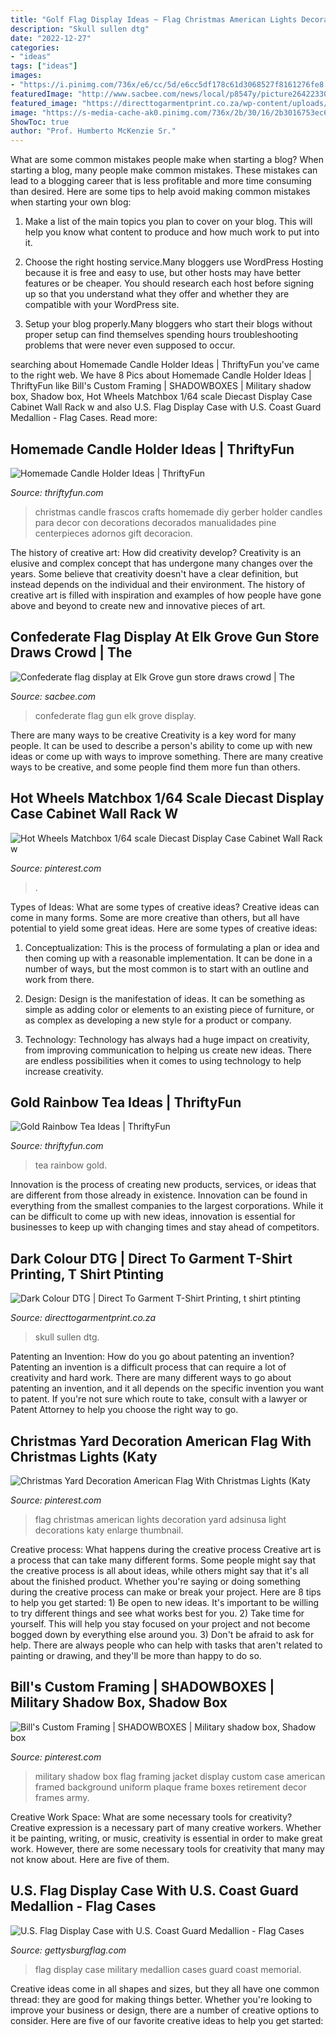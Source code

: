 ```yaml
---
title: "Golf Flag Display Ideas ~ Flag Christmas American Lights Decoration Yard Adsinusa Light Decorations Katy Enlarge Thumbnail"
description: "Skull sullen dtg"
date: "2022-12-27"
categories:
- "ideas"
tags: ["ideas"]
images:
- "https://i.pinimg.com/736x/e6/cc/5d/e6cc5df178c61d3068527f8161276fe8.jpg"
featuredImage: "http://www.sacbee.com/news/local/p8547y/picture26422330/alternates/LANDSCAPE_1140/RB_Confederate_Flag_5"
featured_image: "https://directtogarmentprint.co.za/wp-content/uploads/2017/12/direct-to-garment-51-768x960.jpg"
image: "https://s-media-cache-ak0.pinimg.com/736x/2b/30/16/2b3016753ec6301149a8cfb4155b56d3.jpg"
ShowToc: true
author: "Prof. Humberto McKenzie Sr."
---
```



What are some common mistakes people make when starting a blog?
When starting a blog, many people make common mistakes. These mistakes can lead to a blogging career that is less profitable and more time consuming than desired. Here are some tips to help avoid making common mistakes when starting your own blog:
1. Make a list of the main topics you plan to cover on your blog. This will help you know what content to produce and how much work to put into it.

2. Choose the right hosting service.Many bloggers use WordPress Hosting because it is free and easy to use, but other hosts may have better features or be cheaper. You should research each host before signing up so that you understand what they offer and whether they are compatible with your WordPress site.

3. Setup your blog properly.Many bloggers who start their blogs without proper setup can find themselves spending hours troubleshooting problems that were never even supposed to occur.

	

		
searching about Homemade Candle Holder Ideas | ThriftyFun you've came to the right web. We have 8 Pics about Homemade Candle Holder Ideas | ThriftyFun like Bill&#039;s Custom Framing | SHADOWBOXES | Military shadow box, Shadow box, Hot Wheels Matchbox 1/64 scale Diecast Display Case Cabinet Wall Rack w and also U.S. Flag Display Case with U.S. Coast Guard Medallion - Flag Cases. Read more:
		
    
## Homemade Candle Holder Ideas | ThriftyFun

<img loading=lazy src="http://img.thrfun.com/img/084/024/homemade_candle_holder_l1.jpg" onerror="this.onerror=null;this.src='https://tse1.mm.bing.net/th?id=OIP.oSy1_AG0kDM7EgYZonwYcwHaLW&amp;pid=15.1';" alt="Homemade Candle Holder Ideas | ThriftyFun">

_Source: thriftyfun.com_

>christmas candle frascos crafts homemade diy gerber holder candles para decor con decorations decorados manualidades pine centerpieces adornos gift decoracion. 

	

The history of creative art: How did creativity develop?
Creativity is an elusive and complex concept that has undergone many changes over the years. Some believe that creativity doesn't have a clear definition, but instead depends on the individual and their environment. The history of creative art is filled with inspiration and examples of how people have gone above and beyond to create new and innovative pieces of art.

    
## Confederate Flag Display At Elk Grove Gun Store Draws Crowd | The

<img loading=lazy src="http://www.sacbee.com/news/local/p8547y/picture26422330/alternates/LANDSCAPE_1140/RB_Confederate_Flag_5" onerror="this.onerror=null;this.src='https://tse4.mm.bing.net/th?id=OIP.OSebNLkztJHjQAxy6o9T3AHaEK&amp;pid=15.1';" alt="Confederate flag display at Elk Grove gun store draws crowd | The">

_Source: sacbee.com_

>confederate flag gun elk grove display. 

	

There are many ways to be creative
Creativity is a key word for many people. It can be used to describe a person's ability to come up with new ideas or come up with ways to improve something. There are many creative ways to be creative, and some people find them more fun than others.

    
## Hot Wheels Matchbox 1/64 Scale Diecast Display Case Cabinet Wall Rack W

<img loading=lazy src="https://i.pinimg.com/736x/d6/b3/7b/d6b37b5423a02c9985a344ddd3cce7e0.jpg" onerror="this.onerror=null;this.src='https://tse1.mm.bing.net/th?id=OIP.6pgKOG_gYUnFLmKmPBxaKwHaMR&amp;pid=15.1';" alt="Hot Wheels Matchbox 1/64 scale Diecast Display Case Cabinet Wall Rack w">

_Source: pinterest.com_

>. 

	

Types of Ideas: What are some types of creative ideas?
Creative ideas can come in many forms. Some are more creative than others, but all have potential to yield some great ideas. Here are some types of creative ideas:
1. Conceptualization: This is the process of formulating a plan or idea and then coming up with a reasonable implementation. It can be done in a number of ways, but the most common is to start with an outline and work from there.

2. Design: Design is the manifestation of ideas. It can be something as simple as adding color or elements to an existing piece of furniture, or as complex as developing a new style for a product or company.

3. Technology: Technology has always had a huge impact on creativity, from improving communication to helping us create new ideas. There are endless possibilities when it comes to using technology to help increase creativity.


    
## Gold Rainbow Tea Ideas | ThriftyFun

<img loading=lazy src="https://img.thrfun.com/img/076/905/gold_rainbow_tea_l1.jpg" onerror="this.onerror=null;this.src='https://tse1.mm.bing.net/th?id=OIP.M7u_2sjxqm_IanzlzNungwHaK0&amp;pid=15.1';" alt="Gold Rainbow Tea Ideas | ThriftyFun">

_Source: thriftyfun.com_

>tea rainbow gold. 

	

Innovation is the process of creating new products, services, or ideas that are different from those already in existence. Innovation can be found in everything from the smallest companies to the largest corporations. While it can be difficult to come up with new ideas, innovation is essential for businesses to keep up with changing times and stay ahead of competitors.

    
## Dark Colour DTG | Direct To Garment T-Shirt Printing, T Shirt Ptinting

<img loading=lazy src="https://directtogarmentprint.co.za/wp-content/uploads/2017/12/direct-to-garment-51-768x960.jpg" onerror="this.onerror=null;this.src='https://tse2.mm.bing.net/th?id=OIP.5Pf8y-ugcvTWwASmSqWn8QHaJQ&amp;pid=15.1';" alt="Dark Colour DTG | Direct To Garment T-Shirt Printing, t shirt ptinting">

_Source: directtogarmentprint.co.za_

>skull sullen dtg. 

	

Patenting an Invention: How do you go about patenting an invention?
Patenting an invention is a difficult process that can require a lot of creativity and hard work. There are many different ways to go about patenting an invention, and it all depends on the specific invention you want to patent. If you're not sure which route to take, consult with a lawyer or Patent Attorney to help you choose the right way to go.

    
## Christmas Yard Decoration American Flag With Christmas Lights (Katy

<img loading=lazy src="https://s-media-cache-ak0.pinimg.com/736x/2b/30/16/2b3016753ec6301149a8cfb4155b56d3.jpg" onerror="this.onerror=null;this.src='https://tse3.mm.bing.net/th?id=OIP.dggEYVlmnOLkFidzX4xv6AHaFj&amp;pid=15.1';" alt="Christmas Yard Decoration American Flag With Christmas Lights (Katy">

_Source: pinterest.com_

>flag christmas american lights decoration yard adsinusa light decorations katy enlarge thumbnail. 

	

Creative process: What happens during the creative process
Creative art is a process that can take many different forms. Some people might say that the creative process is all about ideas, while others might say that it's all about the finished product. Whether you're saying or doing something during the creative process can make or break your project. Here are 8 tips to help you get started: 1) Be open to new ideas. It's important to be willing to try different things and see what works best for you. 2) Take time for yourself. This will help you stay focused on your project and not become bogged down by everything else around you. 3) Don't be afraid to ask for help. There are always people who can help with tasks that aren't related to painting or drawing, and they'll be more than happy to do so.

    
## Bill&#039;s Custom Framing | SHADOWBOXES | Military Shadow Box, Shadow Box

<img loading=lazy src="https://i.pinimg.com/736x/e6/cc/5d/e6cc5df178c61d3068527f8161276fe8.jpg" onerror="this.onerror=null;this.src='https://tse3.mm.bing.net/th?id=OIP.yPQv_jO4vR4JYuqMMAIzdgHaNK&amp;pid=15.1';" alt="Bill&#039;s Custom Framing | SHADOWBOXES | Military shadow box, Shadow box">

_Source: pinterest.com_

>military shadow box flag framing jacket display custom case american framed background uniform plaque frame boxes retirement decor frames army. 

	

Creative Work Space: What are some necessary tools for creativity?
Creative expression is a necessary part of many creative workers. Whether it be painting, writing, or music, creativity is essential in order to make great work. However, there are some necessary tools for creativity that many may not know about. Here are five of them.

    
## U.S. Flag Display Case With U.S. Coast Guard Medallion - Flag Cases

<img loading=lazy src="https://www.gettysburgflag.com/media/catalog/product/cache/2/thumbnail/1040x/040ec09b1e35df139433887a97daa66f/i/m/img_8799.jpg" onerror="this.onerror=null;this.src='https://tse4.mm.bing.net/th?id=OIP.gNtDXHSCqof5LPqZ5jRZTQHaJ4&amp;pid=15.1';" alt="U.S. Flag Display Case with U.S. Coast Guard Medallion - Flag Cases">

_Source: gettysburgflag.com_

>flag display case military medallion cases guard coast memorial. 

	

Creative ideas come in all shapes and sizes, but they all have one common thread: they are good for making things better. Whether you're looking to improve your business or design, there are a number of creative options to consider. Here are five of our favorite creative ideas to help you get started: 

